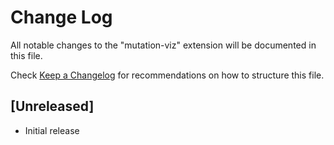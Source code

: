 # Change Log

All notable changes to the "mutation-viz" extension will be documented in this file.

Check [Keep a Changelog](http://keepachangelog.com/) for recommendations on how to structure this file.

## [Unreleased]

- Initial release